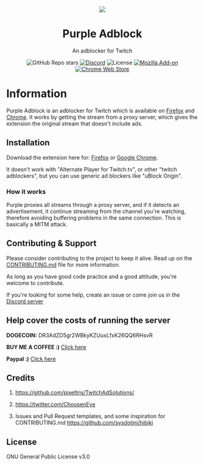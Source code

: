 <div align="center">

<img src="https://github.com/arthurbolsoni/Purple-adblock/raw/main/chrome/images/logov2-128.png">

# Purple Adblock

An adblocker for Twitch

![GitHub Repo stars](https://img.shields.io/github/stars/arthurbolsoni/Purple-adblock?label=Stars)
[![Discord](https://img.shields.io/discord/829993555820019773?label=Discord)](https://discord.gg/7MpUUDNxHx)
![License](https://img.shields.io/badge/license-GPLv3-blue.svg?label=License)
[![Mozilla Add-on](https://img.shields.io/amo/dw/%7Ba7399979-5203-4489-9861-b168187b52e1%7D?label=Firefox%20Users)](https://addons.mozilla.org/en-US/firefox/addon/purpleadblock/)
[![Chrome Web Store](https://img.shields.io/chrome-web-store/users/lkgcfobnmghhbhgekffaadadhmeoindg?label=Chrome%20Users)](https://chrome.google.com/webstore/detail/purple-ads-blocker/lkgcfobnmghhbhgekffaadadhmeoindg)

</div>

# Information

Purple Adblock is an adblocker for Twitch which is available on [Firefox](firefox) and [Chrome](chrome). It works by getting the stream from a proxy server, which gives the extension the original stream that doesn't include ads.

## Installation

Download the extension here for: [Firefox](https://addons.mozilla.org/pt-BR/firefox/addon/purpleadblock/) or [Google Chrome](https://chrome.google.com/webstore/detail/purple-adblock/lkgcfobnmghhbhgekffaadadhmeoindg).

It doesn't work with "Alternate Player for Twitch.tv", or other "twitch adblockers", but you can use generic ad blockers like "uBlock Origin".

### How it works

Purple proxies all streams through a proxy server, and if it detects an advertisement, it continue streaming from the channel you're watching, therefore avoiding buffering problems in the same connection. This is basically a MITM attack.

## Contributing & Support

Please consider contributing to the project to keep it alive. Read up on the [CONTRIBUTING.md](https://github.com/arthurbolsoni/Purple-adblock/blob/main/CONTRIBUTING.md "CONTRIBUTING.md") file for more information.

As long as you have good code practice and a good attitude, you're welcome to contribute.

If you're looking for some help, create an issue or come join us in the [Discord server](https://discord.gg/A6CHvgtGmq)

## Help cover the costs of running the server

**DOGECOIN:** DR3AdZD5gr2WBkyKZUuxLfxK26QQ6RHsvR

**BUY ME A COFFEE :)** [Click here](https://www.buymeacoffee.com/arthurbolsoni)

**Paypal :)** [Click here](https://www.paypal.com/donate/?business=7KG5ZT4AVJ2D6&no_recurring=0&currency_code=USD)

## Credits

1. <https://github.com/pixeltris/TwitchAdSolutions/>

2. <https://twitter.com/ChoosenEye>

5. Issues and Pull Request templates, and some inspiration for CONTRIBUTING.md <https://github.com/sysdotini/hibiki>

## License

GNU General Public License v3.0

[how-to-contribute]: https://github.com/arthurbolsoni/Purple-adblock/blob/main/CONTRIBUTING.md "How to contribute"
[firefox]: https://addons.mozilla.org/en-US/firefox/addon/purpleadblock/ "Firefox"
[chrome]: https://chrome.google.com/webstore/detail/purple-ads-blocker/lkgcfobnmghhbhgekffaadadhmeoindg "Chrome"
